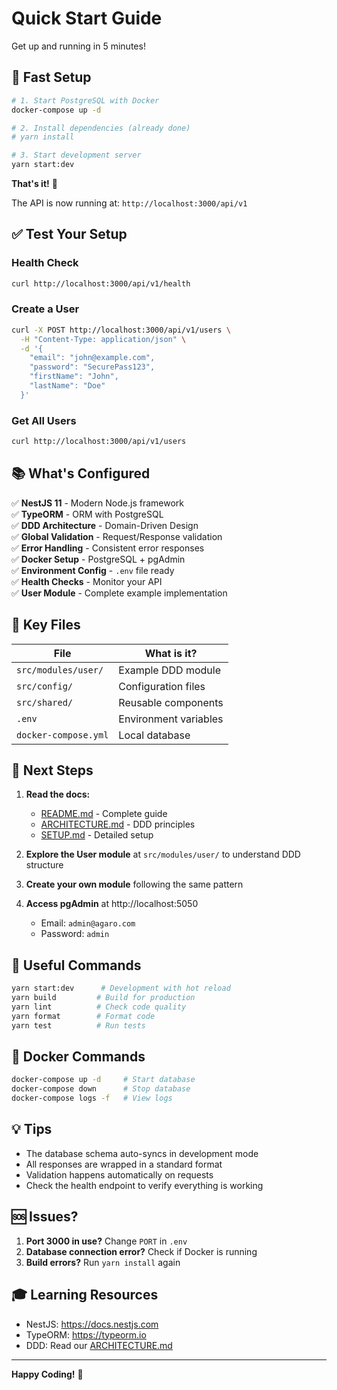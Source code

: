 # Quick Start Guide

Get up and running in 5 minutes!

## 🚀 Fast Setup

```bash
# 1. Start PostgreSQL with Docker
docker-compose up -d

# 2. Install dependencies (already done)
# yarn install

# 3. Start development server
yarn start:dev
```

**That's it!** 🎉

The API is now running at: `http://localhost:3000/api/v1`

## ✅ Test Your Setup

### Health Check
```bash
curl http://localhost:3000/api/v1/health
```

### Create a User
```bash
curl -X POST http://localhost:3000/api/v1/users \
  -H "Content-Type: application/json" \
  -d '{
    "email": "john@example.com",
    "password": "SecurePass123",
    "firstName": "John",
    "lastName": "Doe"
  }'
```

### Get All Users
```bash
curl http://localhost:3000/api/v1/users
```

## 📚 What's Configured

✅ **NestJS 11** - Modern Node.js framework  
✅ **TypeORM** - ORM with PostgreSQL  
✅ **DDD Architecture** - Domain-Driven Design  
✅ **Global Validation** - Request/Response validation  
✅ **Error Handling** - Consistent error responses  
✅ **Docker Setup** - PostgreSQL + pgAdmin  
✅ **Environment Config** - `.env` file ready  
✅ **Health Checks** - Monitor your API  
✅ **User Module** - Complete example implementation  

## 📂 Key Files

| File | What is it? |
|------|-------------|
| `src/modules/user/` | Example DDD module |
| `src/config/` | Configuration files |
| `src/shared/` | Reusable components |
| `.env` | Environment variables |
| `docker-compose.yml` | Local database |

## 🎯 Next Steps

1. **Read the docs:**
   - [README.md](./README.md) - Complete guide
   - [ARCHITECTURE.md](./ARCHITECTURE.md) - DDD principles
   - [SETUP.md](./SETUP.md) - Detailed setup

2. **Explore the User module** at `src/modules/user/` to understand DDD structure

3. **Create your own module** following the same pattern

4. **Access pgAdmin** at http://localhost:5050
   - Email: `admin@agaro.com`
   - Password: `admin`

## 🔧 Useful Commands

```bash
yarn start:dev      # Development with hot reload
yarn build         # Build for production
yarn lint          # Check code quality
yarn format        # Format code
yarn test          # Run tests
```

## 🐳 Docker Commands

```bash
docker-compose up -d     # Start database
docker-compose down      # Stop database
docker-compose logs -f   # View logs
```

## 💡 Tips

- The database schema auto-syncs in development mode
- All responses are wrapped in a standard format
- Validation happens automatically on requests
- Check the health endpoint to verify everything is working

## 🆘 Issues?

1. **Port 3000 in use?** Change `PORT` in `.env`
2. **Database connection error?** Check if Docker is running
3. **Build errors?** Run `yarn install` again

## 🎓 Learning Resources

- NestJS: https://docs.nestjs.com
- TypeORM: https://typeorm.io
- DDD: Read our [ARCHITECTURE.md](./ARCHITECTURE.md)

---

**Happy Coding!** 🚀


